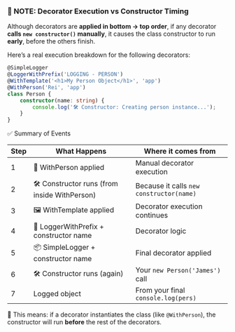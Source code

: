 
### 🧠 NOTE: Decorator Execution vs Constructor Timing

Although decorators are **applied in bottom → top order**, if any decorator **calls `new constructor()` manually**, it causes the class constructor to run **early**, before the others finish.

Here’s a real execution breakdown for the following decorators:

```ts
@SimpleLogger
@LoggerWithPrefix('LOGGING - PERSON')
@WithTemplate('<h1>My Person Object</h1>', 'app')
@WithPerson('Rei', 'app')
class Person {
    constructor(name: string) {
        console.log('🛠️ Constructor: Creating person instance...');
    }
}
```

✅ Summary of Events

| Step | What Happens                                        | Where it comes from                      |
|------|-----------------------------------------------------|-------------------------------------------|
| 1    | 👤 WithPerson applied                               | Manual decorator execution                |
| 2    | 🛠️ Constructor runs (from inside WithPerson)        | Because it calls `new constructor(name)`  |
| 3    | 🖼️ WithTemplate applied                             | Decorator execution continues             |
| 4    | 📄 LoggerWithPrefix + constructor name              | Decorator logic                           |
| 5    | 📦 SimpleLogger + constructor name                  | Final decorator applied                   |
| 6    | 🛠️ Constructor runs (again)                         | Your `new Person('James')` call           |
| 7    | Logged object                                       | From your final `console.log(pers)`       |

🧩 This means: if a decorator instantiates the class (like `@WithPerson`), the constructor will run **before** the rest of the decorators.
